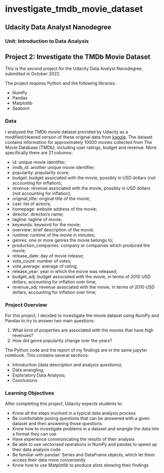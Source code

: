 # investigate_tmdb_movie_dataset

## Udacity Data Analyst Nanodegree

### Unit: Introduction to Data Analysis

## Project 2: Investigate the TMDb Movie Dataset

This is the second project for the Udacity Data Analyst Nanodegree, submitted in October 2022.

The project requires Python and the following libraries:
-	NumPy
-	Pandas
-	Matplotlib
-	Seaborn

### Data
I analysed the TMDb movie dataset provided by Udacity as a modified/cleaned version of these original data from [kaggle](https://www.kaggle.com/datasets/tmdb/tmdb-movie-metadata).
The dataset contains information for approximately 10000 movies collected from The Movie Database (TMDb), including user ratings, budget and revenue. More specifically there are 21 columns:
- id: unique movie identifier;
- imdb_id: another unique movie identifier;
- popularity: popularity score;
- budget: budget associated with the movie, possibly in USD dollars (not accounting for inflation);
- revenue: revenue associated with the movie, possibly in USD dollars (not accounting for inflation);
- original_title: original title of the movie;
- cast: list of actor/s;
- homepage: website address of the movie;
- director: director/s name;
- tagline: tagline of movie;
- keywords: keyword for the movie;
- overview: brief description of the movie;
- runtime: runtime of the movie in minutes;
- genres: one or more genres the movie belongs to;
- production_companies: company or companies which produced the movie;
- release_date: day of movie release;
- vote_count: number of votes;
- vote_average: average of rating;
- release_year: year in which the movie was released;
- budget_adj: budget associated with the movie, in terms of 2010 USD dollars, accounting for inflation over time;
- revenue_adj: revenue associated with the movie, in terms of 2010 USD dollars, accounting for inflation over time;

### Project Overview
For this project, I decided to investigate the movie dataset using NumPy and Pandas to try to answer two main questions:
1. What kind of properties are associated with the movies that have high revenues?
2. How did genre popularity change over the years?

The Python code and the report of my findings are in the same jupyter notebook. This contains several sections:
-	Introduction (data description and analysis questions);
-	Data wrangling;
-	Exploratory Data Analysis;
-	Conclusions

### Learning Objectives
After completing this project, Udacity expects students to:
- Know all the steps involved in a typical data analysis process
- Be comfortable posing questions that can be answered with a given dataset and then answering those questions
- Know how to investigate problems in a dataset and wrangle the data into a format they can use
- Have experience communicating the results of their analysis
- Be able to use vectorised operations in NumPy and pandas to speed up their data analysis code
- Be familiar with pandas' Series and DataFrame objects, which let them access their data more conveniently
- Know how to use Matplotlib to produce plots showing their findings

